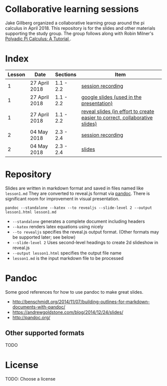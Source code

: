 # Collaborative learning sessions

Jake Gillberg organized a collaborative learning group around the pi calculus in April 2018. This repository is for the slides and other materials supporting the study group. The group follows along with Robin Milner's [Polyadic Pi Calculus: A Tutorial ](https://pdfs.semanticscholar.org/5d25/0a3a14f68abb1ae0111d35b8220b4472b277.pdf).

# Index

| Lesson | Date | Sections| Item |
|---|---|---|---|
| 1 | 27 April 2018 | 1.1 - 2.2 | [session recording](https://youtu.be/WO8rGA8AjD0)|
| 1 | 27 April 2018 | 1.1 - 2.2 | [google slides (used in the presentation)](https://docs.google.com/presentation/d/1fCvPIcxLKx8igoMguqNJoO_k-7wuPdbwMskHZ8Dq-C0/edit?usp=sharing)|
| 1 | 27 April 2018 | 1.1 - 2.2 | [reveal slides (in effort to create easier to correct, collaborative slides)](https://rchain-collaborative-learning.github.io/PiCalculus/lesson1.html)|
| 2 | 04 May 2018 | 2.3 - 2.4 | [session recording](https://www.youtube.com/watch?v=4E96yDkJj6g) |
| 2 | 04 May 2018 | 2.3 - 2.4 | [slides](https://rchain-collaborative-learning.github.io/PiCalculus/lesson2.html)

# Repository
Slides are written in markdown format and saved in files named like `lesson1.md` They are converted to reveal.js format via [pandoc](https://pandoc.org). There is significant room for improvement in visual presentation.

`pandoc --standalone --katex --to revealjs --slide-level 2 --output lesson1.html lesson1.md`

* `--standalone` generates a complete document including headers
* `--katex` renders latex equations using nicely
* `--to revealjs` specifies the reveal.js output format. (Other formats may be supported later; see below)
* `--slide-level 2` Uses second-level headings to create 2d slideshow in reveal.js
* `--output lesson1.html` specifies the output file name
* `lesson1.md` is the input markdown file to be processed

# Pandoc
Some good references for how to use pandoc to make great slides.
* http://benschmidt.org/2014/11/07/building-outlines-for-markdown-documents-with-pandoc/
* https://andrewgoldstone.com/blog/2014/12/24/slides/
* http://pandoc.org/

## Other supported formats
TODO

# License
TODO: Choose a license
